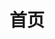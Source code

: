 ---
home: true
title: 首页
heroImage: /hero.png
actions:
  - text: 框架简介
    link: /framework/
    type: secondary
  - text: 快速上手
    link: /framework/#快速上手
    type: primary
features:
  - title: 简洁
    details: 框架界面简洁清爽，使用没有任何难度；SDK精简实用，帮助你专注于应用开发！
  - title: 高效
    details: 框架基于HTTP内核，支持多协议，多账号、多平台，高效稳定！
  - title: 免费
    details: 框架基于开源协议，因此完全免费，无需分享，无需赞助，直接白嫖！
footer: MIT Licensed | Copyright ©2016-2022 Rhyheart
---